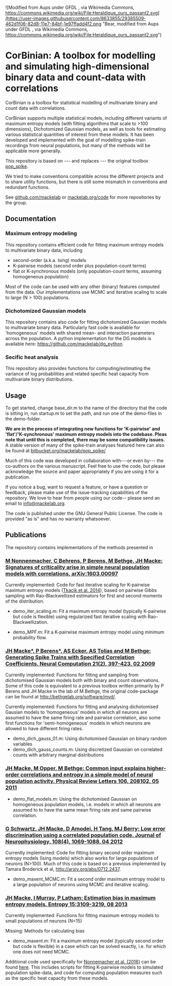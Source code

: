 ![Modified from Aups under GFDL , via Wikimedia Commons, https://commons.wikimedia.org/wiki/File:Heraldique_ours_passant2.svg](https://user-images.githubusercontent.com/8633855/29385509-462d1f06-82d8-11e7-84bf-1e97ffadd4f2.png "Bear, modified from Aups under GFDL , via Wikimedia Commons, https://commons.wikimedia.org/wiki/File:Heraldique_ours_passant2.svg")

# CorBinian: A toolbox for modelling and simulating high-dimensional binary data and count-data with correlations

CorBinian is a toolbox for statistical modelling of multivariate binary and count data with correlations. 

CorBinian supports multiple statistical models, including different variants of maximum entropy models (with fitting algorithms that scale to >100 dimensions), Dichotomized Gaussian models, as well as tools for estimating various statistical quantities of interest from these models. It has been developed and implemented with the goal of modelling spike-train recordings from neural populations, but many of the methods will be applicable more generally. 

This repository is based on --- and replaces --- the original toolbox [pop_spike](https://bitbucket.org/mackelab/pop_spike).


We tried to make conventions compatible across the different projects and to share utility functions, but there is still some mismatch in conventions and redundant functions.

See [github.com/mackelab](https://github.com/mackelab) or [mackelab.org/code](http://www.mackelab.org/code) for more repositories by the group.

## Documentation

### Maximum entropy modeling 

This repository contains efficient code for fitting maximum entropy models to multivariate binary data, including 
- second-order (a.k.a. Ising) models
- K-pairwise models (second order plus population-count terms)
- flat or K-synchronous models (only population-count terms, assuming homogeneous population)

Most of the code can be used with any other (binary) features computed from the data. 
Our implementations use MCMC and iterative scaling to scale to large (N > 100) populations. 

### Dichotomized Gaussian models

This repository contains also code for fitting dichotomized Gaussian models to multivariate binary data. 
Particularly fast code is available for 'homogeneous' models with shared mean- and interaction parameters across the population. 
A python implementation for the DG models is available here: https://github.com/mackelab/dg_python

### Secific heat analysis

This repository also provides functions for computing/estimating the variance of log probabilities and related specific heat capacity from multivariate binary distributions.  

## Usage

To get started, change base_dir.m to the name of the directory that the code is sitting in, run startup.m to set the path, and run one of the demo-files in the demo-folder. 

**We are in the process of integrating new functions for 'K-pairwise' and 'flat'/'K-synchronous' maximum entropy models into the codebase. Pleas note that until this is completed, there may be some compatibility issues.** 
A stable version of many of the spike-train analyses featured here can also be found at [bitbucket.org/mackelab/pop_spike/](https://bitbucket.org/mackelab/pop_spike/src)

Much of this code was developed in collaboration with---or even by--- the co-authors on the various manuscript. Feel free to use the code, but please acknowledge the source and paper appropriately if you are using it for a publication. 

If you notice a bug, want to request a feature, or have a question or feedback, please make use of the issue-tracking capabilities of the repository. We love to hear from people using our code-- please send an email to info@mackelab.org.

The code is published under the GNU General Public License. The code is provided "as is" and has no warranty whatsoever. 

## Publications

The repository contains implementations of the methods presented in 

###  [M Nonnenmacher, C Behrens, P Berens, M Bethge, JH Macke: Signatures of criticality arise in simple neural population models with correlations, arXiv:1603.00097](http://www.mackelab.org/publications/#signatures-of-criticality-arise-in-simple-neural-population-models-with-correlations)

Currently implemented: Code for fast iterative scaling for K-pairwise maximum entropy models ([Tkacik et al. 2014](https://doi.org/10.1371/journal.pcbi.1003408)), based on pairwise Gibbs sampling with Rao-Blackwellized estimators for first and second moments of the distribution. 

* demo_iter_scaling.m: Fit a maximum entropy model (typically K-pairwise but code is flexible) using regularized fast iterative scaling with Rao-Blackwellization. 

* demo_MPF.m: Fit a K-pairwise maximum entropy model using minimum probability flow. 

###  [JH Macke*, P Berens*, AS Ecker, AS Tolias and M Bethge: Generating Spike Trains with Specified Correlation Coefficients. Neural Computation 21(2), 397-423, 02 2009](http://www.mackelab.org/publications/#signatures-of-criticality-arise-in-simple-neural-population-models-with-correlations)

Currently implemented: Functions for fitting and sampling from dichotomised Gaussian models both with binary and count observations. Some of this code is equivalent to a previous toolbox written primarily by P Berens and JH Macke in the lab of M Bethge, the original code-package can be found at http://bethgelab.org/software/mvd/.

Currently implemented: Functions for fitting and analysing dichotomised Gausian models to 'homogeneous' models in which all neurons are assumed to have the same firing rate and pairwise correlation, also some first functions for 'semi-homogeneous' models in which neurons are allowed to have different firing rates.

* demo_dich_gauss_01.m: Using dichotomised Gaussian on binary random variables
* demo_dich_gauss_counts.m: Using discretized Gaussian on correlated counts with arbitrary marginal distributions

### [JH Macke, M Opper, M Bethge: Common input explains higher-order correlations and entropy in a simple model of neural population activity. Physical Review Letters 106, 208102, 05 2011](http://www.mackelab.org/publications/#common-input-explains-higher-order-correlations-and-entropy-in-a-simple-model-of-neural-population-activity)

* demo_flat_models.m: Using the dichotomised Gaussian on homogeneous population models, i.e. models in which all neurons are assumed to to have the same mean firing rate and same pairwise correlation.

### [G Schwartz, JH Macke, D Amodei, H Tang, MJ Berry: Low error discrimination using a correlated population code. Journal of Neurophysiology, 108(4), 1069-1088, 04 2012](http://www.mackelab.org/publications/#low-error-discrimination-using-a-correlated-population-code)

Currently implemented: Code for fitting binary second order maximum entropy models (Ising models) which also works for large populations of neurons (N>100). Much of this code is based on a previous implemented by Tamara Broderick et al, http://arxiv.org/abs/0712.2437.

* demo_maxent_MCMC.m: Fit a second order maximum entropy model to a large population of neurons using MCMC and iterative scaling.

### [JH Macke, I Murray, P Latham: Estimation bias in maximum entropy models. Entropy 15:3109-3219, 08 2013](http://www.mackelab.org/publications/#estimation-bias-in-maximum-entropy-models)

Currently implemented: Functions for fitting maximum entropy models to small populations of neurons (N<15)

Missing: Methods for calculating bias 

* demo_maxent.m: Fit a maximum entropy model (typically second order but code is flexible) in a case which can be solved exactly, i.e. for which one does not need MCMC.



Additional code used specifically for [Nonnemacher et al. (2016)](https://arxiv.org/abs/1603.00097) can be found [here](https://github.com/mackelab/critical_retina). This includes scripts for fitting K-pairwise models to simulated population spike-data, and code for computing population measures such as the specific heat capacity from these models.

